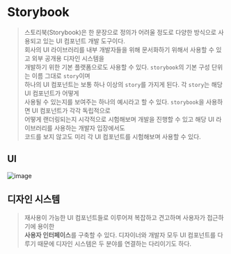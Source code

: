 # Storybook
> 스토리북(Storybook)은 한 문장으로 정의가 어려울 정도로 다양한 방식으로 사용되고 있는 UI 컴포넌트 개발 도구이다.  
> 회사의 UI 라이브러리를 내부 개발자들을 위해 문서화하기 위해서 사용할 수 있고 외부 공개용 디자인 시스템을  
> 개발하기 위한 기본 플랫폼으로도 사용할 수 있다. `storybook`의 기본 구성 단위는 이름 그대로 `story`이며  
> 하나의 UI 컴포넌트는 보통 하나 이상의 `story`를 가지게 된다. 각 `story`는 해당 UI 컴포넌트가 어떻게  
> 사용될 수 있는지를 보여주는 하나의 예시라고 할 수 있다. `storybook`을 사용하면 UI 컴포넌트가 각각 독립적으로  
> 어떻게 랜더링되는지 시각적으로 시험해보며 개발을 진행할 수 있고 해당 UI 라이브러리를 사용하는 개발자 입장에서도  
> 코드를 보지 않고도 미리 각 UI 컴포넌트를 시험해보며 사용할 수 있다.

## UI
![image](https://github.com/likegitman/TIL/assets/105215297/87a83ceb-4832-4cdb-b484-ec6997cbf940)


## 디자인 시스템
> 재사용이 가능한 UI 컴포넌트들로 이루어져 복잡하고 견고하며 사용자가 접근하기에 용이한  
> **사용자 인터페이스**를 구축할 수 있다. 디자이너와 개발자 모두 UI 컴포넌트를 다루기 때문에
> 디자인 시스템은 두 분야를 연결하는 다리이기도 하다.
